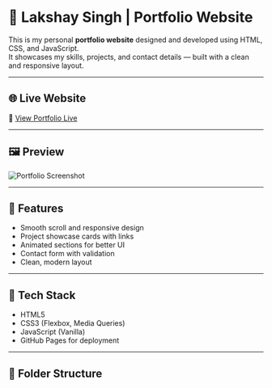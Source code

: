 # 💼 Lakshay Singh | Portfolio Website

This is my personal **portfolio website** designed and developed using HTML, CSS, and JavaScript.  
It showcases my skills, projects, and contact details — built with a clean and responsive layout.

---

## 🌐 Live Website

🔗 [View Portfolio Live](https://lakshay-arch.github.io/portfolio/)

---

## 🖼️ Preview

![Portfolio Screenshot](assets/portfolio-screenshot-home.png)

---

## 🚀 Features

- Smooth scroll and responsive design
- Project showcase cards with links
- Animated sections for better UI
- Contact form with validation
- Clean, modern layout

---

## 🔧 Tech Stack

- HTML5  
- CSS3 (Flexbox, Media Queries)  
- JavaScript (Vanilla)  
- GitHub Pages for deployment

---

## 📁 Folder Structure

